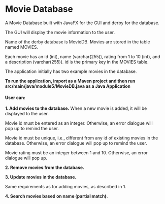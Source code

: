 # Movie Database

A Movie Database built with JavaFX for the GUI and derby for the database.

The GUI will display the movie information to the user.

Name of the derby database is MovieDB. Movies are stored in the table named MOVIES.

Each movie has an ​id ​(int), ​name (varchar(255)), ​rating​ from 1 to 10 (int), and a ​description​ (varchar(255)). id is the primary key in the MOVIES table.

The application initially has two example movies in the database.

**To run the application, import as a Maven project and then run src/main/java/module5/MovieDB.java as a Java Application**

#### User can:

**1. Add movies to the database.** When a new movie is added, it will be displayed to the user.

Movie id must be entered as an integer. Otherwise, an error dialogue will pop up to remind the user.

Movie id must be unique, i.e., different from any id of existing movies in the database. Otherwise, an error dialogue will pop up to remind the user.

Movie rating must be an integer between 1 and 10. Otherwise, an error dialogue will pop up.

**2. Remove movies from the database.**

**3. Update movies in the database.**

Same requirements as for adding movies, as described in 1.

**4. Search movies based on name (partial match).**
